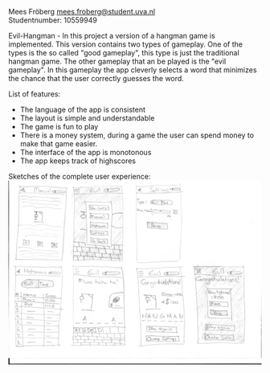 Mees Fröberg <mees.froberg@student.uva.nl><br/>
Studentnumber: 10559949

Evil-Hangman - In this project a version of a hangman game is implemented. This version contains two types of gameplay. One of the types is the so called "good gameplay", this type is just the traditional hangman game. The other gameplay that an be played is the "evil gameplay". In this gameplay the app cleverly selects a word that minimizes the chance that the user correctly guesses the word.

List of features:
- The language of the app is consistent
- The layout is simple and understandable
- The game is fun to play
- There is a money system, during a game the user can spend money to make that game easier.
- The interface of the app is monotonous
- The app keeps track of highscores


Sketches of the complete user experience:<br/>
![alt text](https://github.com/MFrob/Evil-Hangman/blob/master/Scan2.png "sketches")
